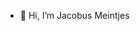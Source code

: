 - 👋 Hi, I’m Jacobus Meintjes
<!---
- 👀 I’m interested in ...
- 🌱 I’m currently learning ...
- 💞️ I’m looking to collaborate on ...
- 📫 How to reach me ...


jacobusmeintjes/jacobusmeintjes is a ✨ special ✨ repository because its `README.md` (this file) appears on your GitHub profile.
You can click the Preview link to take a look at your changes.
--->
